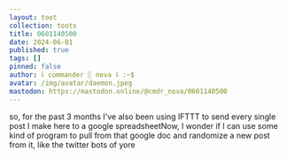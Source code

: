 ```yaml
---
layout: toot
collection: toots
title: 0601140500
date: 2024-06-01
published: true
tags: []
pinned: false
author: ⸸ commander ░ nova ⸸ :~$
avatar: /img/avatar/daemon.jpeg
mastodon: https://mastodon.online/@cmdr_nova/0601140500
---
```


so, for the past 3 months I've also been using IFTTT to send every single post I make here to a google spreadsheetNow, I wonder if I can use some kind of program to pull from that google doc and randomize a new post from it, like the twitter bots of yore
